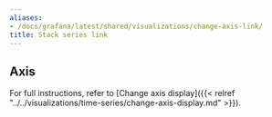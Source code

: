 ```yaml
---
aliases:
- /docs/grafana/latest/shared/visualizations/change-axis-link/
title: Stack series link
---
```


## Axis

For full instructions, refer to [Change axis display]({{< relref "../../visualizations/time-series/change-axis-display.md" >}}).
